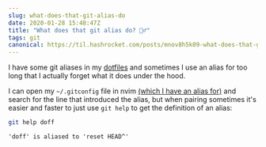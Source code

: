 ```yaml
---
slug: what-does-that-git-alias-do
date: 2020-01-28 15:48:47Z
title: "What does that git alias do? 🕵️‍♂️"
tags: git
canonical: https://til.hashrocket.com/posts/mnov8h5k09-what-does-that-git-alias-do-
---
```



I have some git aliases in my [dotfiles](https://github.com/dkarter/dotfiles) and sometimes I use an alias for too long that I actually forget what it does under the hood.

I can open my `~/.gitconfig` file in nvim [(which I have an alias for)](https://github.com/dkarter/dotfiles/blob/5b6d394625eaa0f52b95192c8d453f73ee5fc271/aliases#L156) and search for the line that introduced the alias, but when pairing sometimes it's easier and faster to just use `git help` to get the definition of an alias:

```bash
git help doff
```

```
'doff' is aliased to 'reset HEAD^'
```
